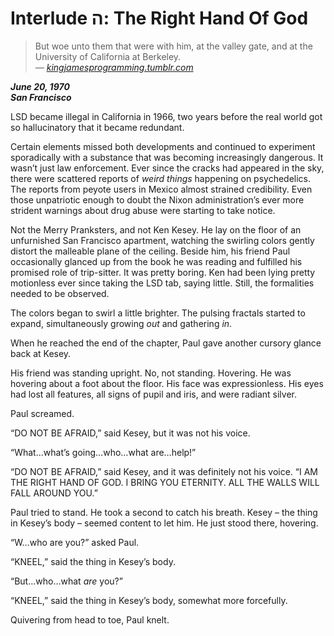 Interlude ה: The Right Hand Of God
==================================

> But woe unto them that were with him, at the valley gate, and at the University of California at Berkeley.  
> _— [kingjamesprogramming.tumblr.com](http://kingjamesprogramming.tumblr.com/tagged/bible)_

**_June 20, 1970  
San Francisco_**

LSD became illegal in California in 1966, two years before the real world got so hallucinatory that it became redundant.

Certain elements missed both developments and continued to experiment sporadically with a substance that was becoming increasingly dangerous. It wasn’t just law enforcement. Ever since the cracks had appeared in the sky, there were scattered reports of _weird things_ happening on psychedelics. The reports from peyote users in Mexico almost strained credibility. Even those unpatriotic enough to doubt the Nixon administration’s ever more strident warnings about drug abuse were starting to take notice.

Not the Merry Pranksters, and not Ken Kesey. He lay on the floor of an unfurnished San Francisco apartment, watching the swirling colors gently distort the malleable plane of the ceiling. Beside him, his friend Paul occasionally glanced up from the book he was reading and fulfilled his promised role of trip-sitter. It was pretty boring. Ken had been lying pretty motionless ever since taking the LSD tab, saying little. Still, the formalities needed to be observed.

The colors began to swirl a little brighter. The pulsing fractals started to expand, simultaneously growing _out_ and gathering _in_.

When he reached the end of the chapter, Paul gave another cursory glance back at Kesey.

His friend was standing upright. No, not standing. Hovering. He was hovering about a foot about the floor. His face was expressionless. His eyes had lost all features, all signs of pupil and iris, and were radiant silver.

Paul screamed.

“DO NOT BE AFRAID,” said Kesey, but it was not his voice.

“What…what’s going…who…what are…help!”

“DO NOT BE AFRAID,” said Kesey, and it was definitely not his voice. “I AM THE RIGHT HAND OF GOD. I BRING YOU ETERNITY. ALL THE WALLS WILL FALL AROUND YOU.”

Paul tried to stand. He took a second to catch his breath. Kesey – the thing in Kesey’s body – seemed content to let him. He just stood there, hovering.

“W…who are you?” asked Paul.

“KNEEL,” said the thing in Kesey’s body.

“But…who…what _are_ you?”

“KNEEL,” said the thing in Kesey’s body, somewhat more forcefully.

Quivering from head to toe, Paul knelt.